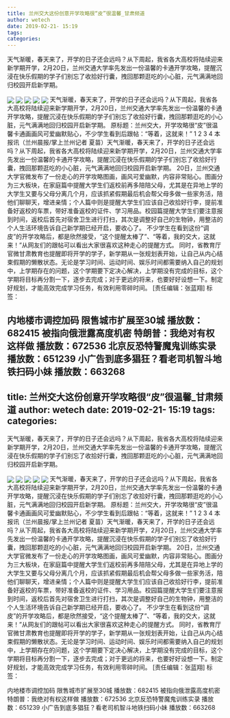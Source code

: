 ```yaml
---
title: 兰州交大这份创意开学攻略很“皮”很温馨_甘肃频道
author: wetech
date: 2019-02-21- 15:19
tags: 
categories: 
---
```

天气渐暖，春天来了，开学的日子还会远吗？从下周起，我省各大高校将陆续迎来新学期开学，2月20日，兰州交通大学率先发出一份温馨的卡通开学攻略，提醒沉浸在快乐假期的学子们别忘了收拾好行囊，拽回那颗逛吃的小心脏，元气满满地回归校园开启新学期。
<!-- more -->
                
<img align="center" border="0" src="http://p0.ifengimg.com/a/2019_08/e607acd723434ea_size53_w400_h329.jpg" />
                
<img align="center" border="0" src="http://p3.ifengimg.com/a/2019_08/fae8ca95ca098cc_size63_w400_h316.jpg" />
                
<img align="center" border="0" src="http://p3.ifengimg.com/a/2019_08/5a9d924708e7ec1_size106_w400_h329.jpg" />
            
<img align="center" border="0" src="http://p1.ifengimg.com/a/2019_08/90f404d6a2aa159_size100_w400_h357.jpg" />
<img align="center" border="0" src="http://p2.ifengimg.com/a/2016/0810/204c433878d5cf9size1_w16_h16.png" />
天气渐暖，春天来了，开学的日子还会远吗？从下周起，我省各大高校将陆续迎来新学期开学，2月20日，兰州交通大学率先发出一份温馨的卡通开学攻略，提醒沉浸在快乐假期的学子们别忘了收拾好行囊，拽回那颗逛吃的小心脏，元气满满地回归校园开启新学期。
原标题：兰州交大，开学攻略很“皮”很温馨卡通画画风可爱幽默贴心，不少学生看到后跟帖：“等着，这就来！”
1
2
3
4
本报讯（兰州晨报/掌上兰州记者 夏苗）天气渐暖，春天来了，开学的日子还会远吗？从下周起，我省各大高校将陆续迎来新学期开学，2月20日，兰州交通大学率先发出一份温馨的卡通开学攻略，提醒沉浸在快乐假期的学子们别忘了收拾好行囊，拽回那颗逛吃的小心脏，元气满满地回归校园开启新学期。
20日，兰州交通大学官微发布了一份走心的开学攻略图画，画风可爱幽默，内容非常贴心。图画分为三大板块，在家庭篇中提醒大学生们返校前再多陪陪父母，尤其是在异地上学的大学生又要与父母分离几个月，应该抓紧假期最后机会帮父母多做一些家务活，陪他们聊聊天，增进亲情；个人篇中则是提醒大学生们应该自己收拾好行李，提前准备好返校的车票，带好准备返校的证件、学习用品。校园篇提醒大学生们要注意报到时间，返校后首先对宿舍卫生进行打扫，其次是调整好自己的生物钟，用整洁的个人生活环境告诉自己新学期已经开启，要收心了。
不少学生在看到这份“调皮”的开学攻略后，都是欣然接受，“这个提醒太棒了”、“等着，我的交大，这就来！”从网友们的跟帖可以看出大家很喜欢这种走心的提醒方式。
同时，省教育厅官微甘肃教育也提醒即将开学的学子，新学期从一张规划表开始，让自己从内心结束假期的懒散状态。无论是学习时间、运动时间、娱乐时间都需要纳入自己的规划中，上学期存在的问题，这个学期要下定决心解决，上学期没有完成的目标，这个学期将目标再分割一下，逐步去完成；对于更远的将来，也要好好设想一下。制定好规划，才能高效完成学习任务，有效利用零碎时间。
[责任编辑：张蓝翔]
标签：
 
 
 
             
内地楼市调控加码 限售城市扩展至30城
播放数：682415
被指向俄泄露高度机密 特朗普：我绝对有权这样做
播放数：672536
北京反恐特警魔鬼训练实录
播放数：651239
小广告到底多猖狂？看老司机智斗地铁扫码小妹
播放数：663268
---
title: 兰州交大这份创意开学攻略很“皮”很温馨_甘肃频道
author: wetech
date: 2019-02-21- 15:19
tags: 
categories: 
---
天气渐暖，春天来了，开学的日子还会远吗？从下周起，我省各大高校将陆续迎来新学期开学，2月20日，兰州交通大学率先发出一份温馨的卡通开学攻略，提醒沉浸在快乐假期的学子们别忘了收拾好行囊，拽回那颗逛吃的小心脏，元气满满地回归校园开启新学期。
<!-- more -->
                
<img align="center" border="0" src="http://p0.ifengimg.com/a/2019_08/e607acd723434ea_size53_w400_h329.jpg" />
                
<img align="center" border="0" src="http://p3.ifengimg.com/a/2019_08/fae8ca95ca098cc_size63_w400_h316.jpg" />
                
<img align="center" border="0" src="http://p3.ifengimg.com/a/2019_08/5a9d924708e7ec1_size106_w400_h329.jpg" />
            
<img align="center" border="0" src="http://p1.ifengimg.com/a/2019_08/90f404d6a2aa159_size100_w400_h357.jpg" />
<img align="center" border="0" src="http://p2.ifengimg.com/a/2016/0810/204c433878d5cf9size1_w16_h16.png" />
天气渐暖，春天来了，开学的日子还会远吗？从下周起，我省各大高校将陆续迎来新学期开学，2月20日，兰州交通大学率先发出一份温馨的卡通开学攻略，提醒沉浸在快乐假期的学子们别忘了收拾好行囊，拽回那颗逛吃的小心脏，元气满满地回归校园开启新学期。
原标题：兰州交大，开学攻略很“皮”很温馨卡通画画风可爱幽默贴心，不少学生看到后跟帖：“等着，这就来！”
1
2
3
4
本报讯（兰州晨报/掌上兰州记者 夏苗）天气渐暖，春天来了，开学的日子还会远吗？从下周起，我省各大高校将陆续迎来新学期开学，2月20日，兰州交通大学率先发出一份温馨的卡通开学攻略，提醒沉浸在快乐假期的学子们别忘了收拾好行囊，拽回那颗逛吃的小心脏，元气满满地回归校园开启新学期。
20日，兰州交通大学官微发布了一份走心的开学攻略图画，画风可爱幽默，内容非常贴心。图画分为三大板块，在家庭篇中提醒大学生们返校前再多陪陪父母，尤其是在异地上学的大学生又要与父母分离几个月，应该抓紧假期最后机会帮父母多做一些家务活，陪他们聊聊天，增进亲情；个人篇中则是提醒大学生们应该自己收拾好行李，提前准备好返校的车票，带好准备返校的证件、学习用品。校园篇提醒大学生们要注意报到时间，返校后首先对宿舍卫生进行打扫，其次是调整好自己的生物钟，用整洁的个人生活环境告诉自己新学期已经开启，要收心了。
不少学生在看到这份“调皮”的开学攻略后，都是欣然接受，“这个提醒太棒了”、“等着，我的交大，这就来！”从网友们的跟帖可以看出大家很喜欢这种走心的提醒方式。
同时，省教育厅官微甘肃教育也提醒即将开学的学子，新学期从一张规划表开始，让自己从内心结束假期的懒散状态。无论是学习时间、运动时间、娱乐时间都需要纳入自己的规划中，上学期存在的问题，这个学期要下定决心解决，上学期没有完成的目标，这个学期将目标再分割一下，逐步去完成；对于更远的将来，也要好好设想一下。制定好规划，才能高效完成学习任务，有效利用零碎时间。
[责任编辑：张蓝翔]
标签：
 
 
 
             
内地楼市调控加码 限售城市扩展至30城
播放数：682415
被指向俄泄露高度机密 特朗普：我绝对有权这样做
播放数：672536
北京反恐特警魔鬼训练实录
播放数：651239
小广告到底多猖狂？看老司机智斗地铁扫码小妹
播放数：663268
